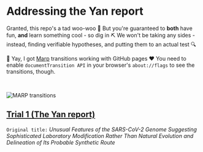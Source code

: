 # Addressing the Yan report

Granted, this repo's a tad woo-woo :zany_face: But you're guaranteed to **both** have fun, **and** learn something cool - so dig in :pick: We won't be taking any sides - instead, finding verifiable hypotheses, and putting them to an actual test :mag:

:tada: Yay, I got [Marp](https://marp.app/) transitions working with GitHub pages :heart: You need to enable `documentTransition API` in your browser's `about://flags` to see the transitions, though.

<br>

![MARP transitions](https://user-images.githubusercontent.com/13955209/180347224-3aad4a16-ac4c-4d19-a095-afbd5691adf0.gif)

## [Trial 1 (The Yan report)](https://engelanna.github.io/verifying-sars-cov-2-origin-hypotheses/docs/trial_1_the_yan_report.html)

`Original title:` _Unusual Features of the SARS-CoV-2 Genome
Suggesting Sophisticated Laboratory Modification Rather Than Natural Evolution 
and Delineation of Its Probable Synthetic Route_